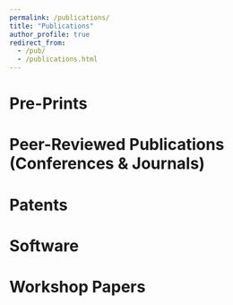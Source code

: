 ```yaml
---
permalink: /publications/
title: "Publications"
author_profile: true
redirect_from: 
  - /pub/
  - /publications.html
---
```


# Pre-Prints


# Peer-Reviewed Publications (Conferences & Journals)


# Patents


# Software


# Workshop Papers